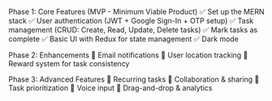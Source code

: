 Phase 1: Core Features (MVP - Minimum Viable Product)
✅ Set up the MERN stack
✅ User authentication (JWT + Google Sign-In + OTP setup)
✅ Task management (CRUD: Create, Read, Update, Delete tasks)
✅ Mark tasks as complete
✅ Basic UI with Redux for state management
✅ Dark mode

Phase 2: Enhancements
🔹 Email notifications
🔹 User location tracking
🔹 Reward system for task consistency

Phase 3: Advanced Features
🔸 Recurring tasks
🔸 Collaboration & sharing
🔸 Task prioritization
🔸 Voice input
🔸 Drag-and-drop & analytics
